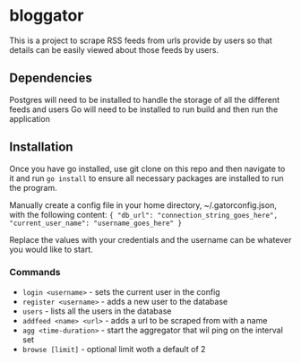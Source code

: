 # bloggator
This is a project to scrape RSS feeds from urls provide by users so that details can be easily viewed about those feeds by users.

## Dependencies
Postgres will need to be installed to handle the storage of all the different feeds and users
Go will need to be installed to run build and then run the application

## Installation
Once you have go installed, use git clone on this repo and then navigate to it and run `go install` to ensure all necessary packages are installed to run the program.

Manually create a config file in your home directory, ~/.gatorconfig.json, with the following content:
`{
  "db_url": "connection_string_goes_here",
  "current_user_name": "username_goes_here"
}`

Replace the values with your credentials and the username can be whatever you would like to start.

### Commands
- `login <username>` - sets the current user in the config
- `register <username>` - adds a new user to the database
- `users` - lists all the users in the database
- `addfeed <name> <url>` - adds a url to be scraped from with a name
- `agg <time-duration>` - start the aggregator that wil ping on the interval set
- `browse [limit]` - optional limit woth a default of 2
